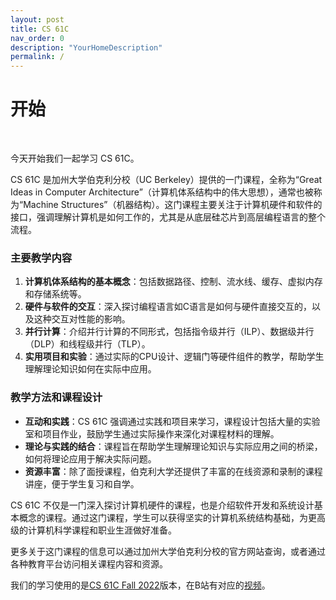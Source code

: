 ```yaml
---
layout: post
title: CS 61C
nav_order: 0
description: "YourHomeDescription"
permalink: /
---
```


# 开始

<br/>

今天开始我们一起学习 CS 61C。

CS 61C 是加州大学伯克利分校（UC Berkeley）提供的一门课程，全称为“Great Ideas in Computer Architecture”（计算机体系结构中的伟大思想），通常也被称为“Machine Structures”（机器结构）。这门课程主要关注于计算机硬件和软件的接口，强调理解计算机是如何工作的，尤其是从底层硅芯片到高层编程语言的整个流程。

### 主要教学内容

1. **计算机体系结构的基本概念**：包括数据路径、控制、流水线、缓存、虚拟内存和存储系统等。
2. **硬件与软件的交互**：深入探讨编程语言如C语言是如何与硬件直接交互的，以及这种交互对性能的影响。
3. **并行计算**：介绍并行计算的不同形式，包括指令级并行（ILP）、数据级并行（DLP）和线程级并行（TLP）。
4. **实用项目和实验**：通过实际的CPU设计、逻辑门等硬件组件的教学，帮助学生理解理论知识如何在实际中应用。

### 教学方法和课程设计

- **互动和实践**：CS 61C 强调通过实践和项目来学习，课程设计包括大量的实验室和项目作业，鼓励学生通过实际操作来深化对课程材料的理解。
- **理论与实践的结合**：课程旨在帮助学生理解理论知识与实际应用之间的桥梁，如何将理论应用于解决实际问题。
- **资源丰富**：除了面授课程，伯克利大学还提供了丰富的在线资源和录制的课程讲座，便于学生复习和自学。

CS 61C 不仅是一门深入探讨计算机硬件的课程，也是介绍软件开发和系统设计基本概念的课程。通过这门课程，学生可以获得坚实的计算机系统结构基础，为更高级的计算机科学课程和职业生涯做好准备。

更多关于这门课程的信息可以通过加州大学伯克利分校的官方网站查询，或者通过各种教育平台访问相关课程内容和资源。

我们的学习使用的是[CS 61C Fall 2022](https://inst.eecs.berkeley.edu/~cs61c/fa22/)版本，在B站有对应的[视频](https://www.bilibili.com/video/BV1s7421T7XR)。
